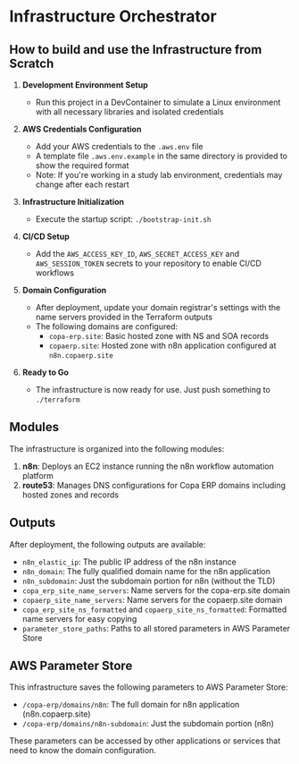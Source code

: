 # Infrastructure Orchestrator

## How to build and use the Infrastructure from Scratch

1. **Development Environment Setup**
   - Run this project in a DevContainer to simulate a Linux environment with all necessary libraries and isolated credentials

2. **AWS Credentials Configuration**
   - Add your AWS credentials to the `.aws.env` file
   - A template file `.aws.env.example` in the same directory is provided to show the required format
   - Note: If you're working in a study lab environment, credentials may change after each restart

3. **Infrastructure Initialization**
   - Execute the startup script: `./bootstrap-init.sh`

4. **CI/CD Setup**
   - Add the `AWS_ACCESS_KEY_ID`, `AWS_SECRET_ACCESS_KEY` and `AWS_SESSION_TOKEN` secrets to your repository to enable CI/CD workflows

5. **Domain Configuration**
   - After deployment, update your domain registrar's settings with the name servers provided in the Terraform outputs
   - The following domains are configured:
     - `copa-erp.site`: Basic hosted zone with NS and SOA records
     - `copaerp.site`: Hosted zone with n8n application configured at `n8n.copaerp.site`

6. **Ready to Go**
   - The infrastructure is now ready for use. Just push something to `./terraform`

## Modules

The infrastructure is organized into the following modules:

1. **n8n**: Deploys an EC2 instance running the n8n workflow automation platform
2. **route53**: Manages DNS configurations for Copa ERP domains including hosted zones and records

## Outputs

After deployment, the following outputs are available:

- `n8n_elastic_ip`: The public IP address of the n8n instance
- `n8n_domain`: The fully qualified domain name for the n8n application
- `n8n_subdomain`: Just the subdomain portion for n8n (without the TLD)
- `copa_erp_site_name_servers`: Name servers for the copa-erp.site domain
- `copaerp_site_name_servers`: Name servers for the copaerp.site domain
- `copa_erp_site_ns_formatted` and `copaerp_site_ns_formatted`: Formatted name servers for easy copying
- `parameter_store_paths`: Paths to all stored parameters in AWS Parameter Store

## AWS Parameter Store

This infrastructure saves the following parameters to AWS Parameter Store:

- `/copa-erp/domains/n8n`: The full domain for n8n application (n8n.copaerp.site)
- `/copa-erp/domains/n8n-subdomain`: Just the subdomain portion (n8n)

These parameters can be accessed by other applications or services that need to know the domain configuration.
